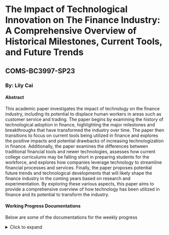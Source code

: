 <h1> The Impact of Technological Innovation on The Finance Industry: A Comprehensive Overview of Historical Milestones, Current Tools, and Future Trends </h1>
<h2> COMS-BC3997-SP23 </h2>
<h3>By: Lily Cai</h3>

<h4>Abstract</h4>
<p>This academic paper investigates the impact of technology on the finance industry, including its potential to displace human workers in areas such as customer service and trading. The paper begins by examining the history of technological adoption in finance, highlighting the major milestones and breakthroughs that have transformed the industry over time. The paper then transitions to focus on current tools being utilized in finance and explores the positive impacts and potential drawbacks of increasing technologization in finance. Additionally, the paper examines the differences between traditional financial tools and newer technologies, assesses how current college curriculums may be falling short in preparing students for the workforce, and explores how companies leverage technology to streamline financial processes and services. Finally, the paper proposes potential future trends and technological developments that will likely shape the finance industry in the coming years based on research and experimentation. By exploring these various aspects, this paper aims to provide a comprehensive overview of how technology has been utilized in finance and its potential to transform the industry.</p>

<h4>Working Progress Documentations</h4>
<p>Below are some of the documentations for the weekly progress</p> 

<details>
  <summary>Click to expand</summary>
  
  This is the content that will be hidden until the user clicks the dropdown.
</details>

